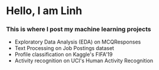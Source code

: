 # Hello, I am Linh
### This is where I post my machine learning projects
- Exploratory Data Analysis (EDA) on MCQResponses
- Text Processing on Job Postings dataset
- Profile classification on Kaggle's FIFA'19
- Activity recognition on UCI's Human Activity Recognition
